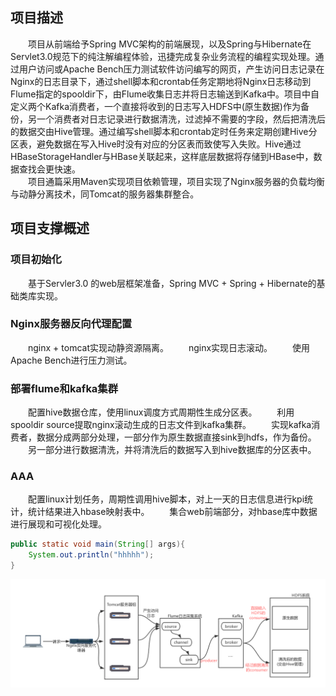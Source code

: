 ## 项目描述
　　项目从前端给予Spring MVC架构的前端展现，以及Spring与Hibernate在Servlet3.0规范下的纯注解编程体验，迅捷完成复杂业务流程的编程实现处理。通过用户访问或Apache Bench压力测试软件访问编写的网页，产生访问日志记录在Nginx的日志目录下，通过shell脚本和crontab任务定期地将Nginx日志移动到Flume指定的spooldir下，由Flume收集日志并将日志输送到Kafka中。项目中自定义两个Kafka消费者，一个直接将收到的日志写入HDFS中(原生数据)作为备份，另一个消费者对日志记录进行数据清洗，过滤掉不需要的字段，然后把清洗后的数据交由Hive管理。通过编写shell脚本和crontab定时任务来定期创建Hive分区表，避免数据在写入Hive时没有对应的分区表而致使写入失败。Hive通过HBaseStorageHandler与HBase关联起来，这样底层数据将存储到HBase中，数据查找会更快速。<br>
　　项目通篇采用Maven实现项目依赖管理，项目实现了Nginx服务器的负载均衡与动静分离技术，同Tomcat的服务器集群整合。
## 项目支撑概述
### 项目初始化
　　基于Servler3.0 的web层框架准备，Spring MVC + Spring + Hibernate的基础类库实现。
### Nginx服务器反向代理配置
　　nginx + tomcat实现动静资源隔离。
　　nginx实现日志滚动。
　　使用Apache Bench进行压力测试。<br>
### 部署flume和kafka集群<br>
　　配置hive数据仓库，使用linux调度方式周期性生成分区表。
　　利用spooldir source提取nginx滚动生成的日志文件到kafka集群。
　　实现kafka消费者，数据分成两部分处理，一部分作为原生数据直接sink到hdfs，作为备份。
　　另一部分进行数据清洗，并将清洗后的数据写入到hive数据库的分区表中。<br>
### AAA
　　配置linux计划任务，周期性调用hive脚本，对上一天的日志信息进行kpi统计，统计结果进入hbase映射表中。
　　集合web前端部分，对hbase库中数据进行展现和可视化处理。
```Java
public static void main(String[] args){
    System.out.println("hhhhh");
}
```
![image](https://github.com/AlenaRuicheng/mybigdata/blob/master/elements/mybigdata-outline.jpg)
